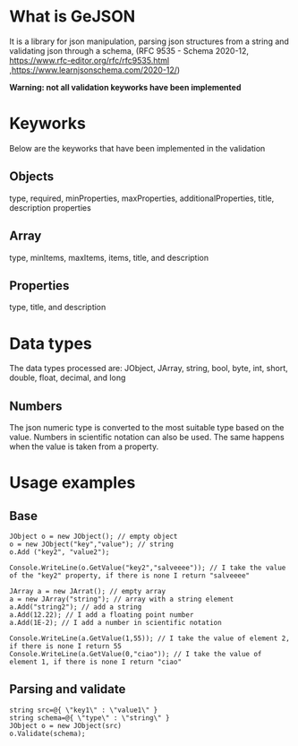 # What is GeJSON

It is a library for json manipulation, parsing json structures from a string and validating json through a schema, (RFC 9535 - Schema 2020-12, https://www.rfc-editor.org/rfc/rfc9535.html ,https://www.learnjsonschema.com/2020-12/) 

**Warning: not all validation keyworks have been implemented**
# Keyworks
Below are the keyworks that have been implemented in the validation

## Objects
type, required, minProperties, maxProperties, additionalProperties, title, description properties

## Array
type, minItems, maxItems, items, title, and description

## Properties
type, title, and description
# Data types
The data types processed are:
JObject, JArray, string, bool, byte, int, short, double, float, decimal, and long
## Numbers
The json numeric type is converted to the most suitable type based on the value. Numbers in scientific notation can also be used. The same happens when the value is taken from a property.
# Usage examples
## Base
```
JObject o = new JObject(); // empty object
o = new JObject("key","value"); // string
o.Add ("key2", "value2");

Console.WriteLine(o.GetValue("key2","salveeee")); // I take the value of the "key2" property, if there is none I return "salveeee"

JArray a = new JArrat(); // empty array
a = new JArray("string"); // array with a string element
a.Add("string2"); // add a string
a.Add(12.22); // I add a floating point number
a.Add(1E-2); // I add a number in scientific notation

Console.WriteLine(a.GetValue(1,55)); // I take the value of element 2, if there is none I return 55
Console.WriteLine(a.GetValue(0,"ciao")); // I take the value of element 1, if there is none I return "ciao"
```
## Parsing and validate
```
string src=@{ \"key1\" : \"value1\" }
string schema=@{ \"type\" : \"string\" }
JObject o = new JObject(src)
o.Validate(schema);
```
